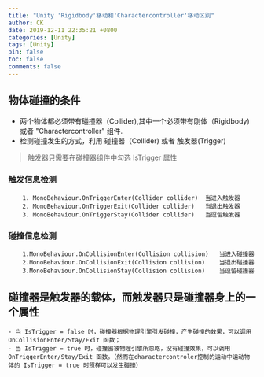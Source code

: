 ```yaml
---
title: "Unity 'Rigidbody'移动和'Charactercontroller'移动区别"
author: CK
date: 2019-12-11 22:35:21 +0800
categories: [Unity]
tags: [Unity]
pin: false
toc: false
comments: false
---
```



## 物体碰撞的条件

- 两个物体都必须带有碰撞器（Collider),其中一个必须带有刚体（Rigidbody) 或者 "Charactercontroller" 组件.
- 检测碰撞发生的方式，利用 碰撞器（Collider) 或者 触发器(Trigger)

> 触发器只需要在碰撞器组件中勾选 IsTrigger 属性

### 触发信息检测

        1. MonoBehaviour.OnTriggerEnter(Collider collider)  当进入触发器
        2. MonoBehaviour.OnTriggerExit(Collider collider)   当退出触发器
        3. MonoBehaviour.OnTriggerStay(Collider collider)   当逗留触发器

### 碰撞信息检测

        1.MonoBehaviour.OnCollisionEnter(Collision collision)   当进入碰撞器
        2.MonoBehaviour.OnCollisionExit(Collision collision)    当退出碰撞器
        3.MonoBehaviour.OnCollisionStay(Collision collision)    当逗留碰撞器

## 碰撞器是触发器的载体，而触发器只是碰撞器身上的一个属性

    - 当 IsTrigger = false 时，碰撞器根据物理引擎引发碰撞，产生碰撞的效果，可以调用 OnCollisionEnter/Stay/Exit 函数；
    - 当 IsTrigger = true 时，碰撞器被物理引擎所忽略，没有碰撞效果，可以调用 OnTriggerEnter/Stay/Exit 函数。（然而在charactercontroler控制的运动中运动物体的 IsTrigger = true 时照样可以发生碰撞）
